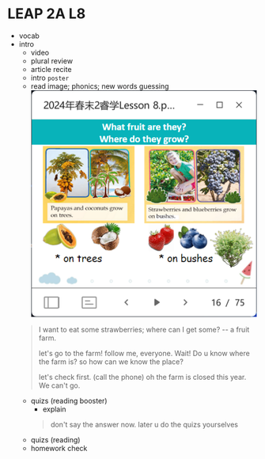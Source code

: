 # LEAP 2A L8

- vocab
- intro
  - video
  - plural review
  - article recite
  - intro `poster`
  - read image; phonics; new words guessing ![alt text](image-15.png)
  > I want to eat some strawberries; where can I get some? -- a fruit farm.
  >
  > let's go to the farm! follow me, everyone. Wait! Do u know where the farm is? so how can we know the place?
  >
  > let's check first. (call the phone) oh the farm is closed this year. We can't go.
  - quizs (reading booster)
    - explain
    > don't say the answer now. later u do the quizs yourselves
  - quizs (reading)
  - homework check